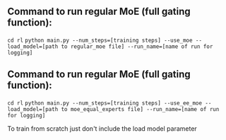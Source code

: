 ## Command to run regular MoE (full gating function):
```cd rl```
```python main.py --num_steps=[training steps] --use_moe --load_model=[path to regular_moe file] --run_name=[name of run for logging]```

## Command to run regular MoE (full gating function):
```cd rl```
```python main.py --num_steps=[training steps] --use_ee_moe --load_model=[path to moe_equal_experts file] --run_name=[name of run for logging]```

To train from scratch just don't include the load model parameter
